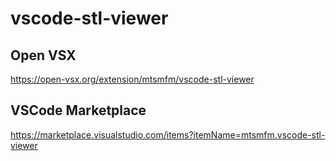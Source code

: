 # vscode-stl-viewer

## Open VSX

https://open-vsx.org/extension/mtsmfm/vscode-stl-viewer

## VSCode Marketplace

https://marketplace.visualstudio.com/items?itemName=mtsmfm.vscode-stl-viewer
